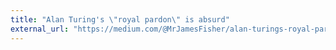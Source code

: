 ```yaml
---
title: "Alan Turing's \"royal pardon\" is absurd"
external_url: "https://medium.com/@MrJamesFisher/alan-turings-royal-pardon-is-absurd-2460056feec6"
---
```

